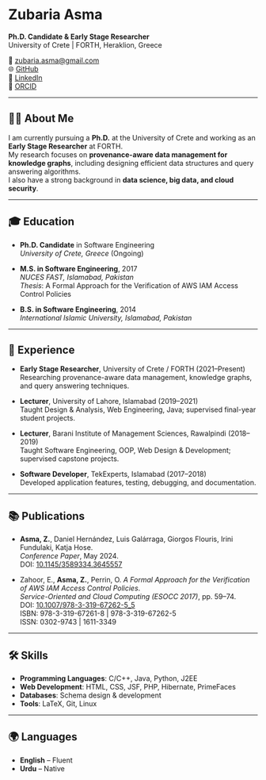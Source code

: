# Zubaria Asma

**Ph.D. Candidate & Early Stage Researcher**  
University of Crete | FORTH, Heraklion, Greece  

📧 [zubaria.asma@gmail.com](mailto:zubaria.asma@gmail.com)  
🌐 [GitHub](https://github.com/zubariaasma)  
🔗 [LinkedIn](https://www.linkedin.com/in/zubariaasma)  
🧾 [ORCID](https://orcid.org/0000-0002-9402-7487)  

---

## 👩‍💻 About Me
I am currently pursuing a **Ph.D.** at the University of Crete and working as an **Early Stage Researcher** at FORTH.  
My research focuses on **provenance-aware data management for knowledge graphs**, including designing efficient data structures and query answering algorithms.  
I also have a strong background in **data science, big data, and cloud security**.

---

## 🎓 Education
- **Ph.D. Candidate** in Software Engineering  
  *University of Crete, Greece* (Ongoing)  

- **M.S. in Software Engineering**, 2017  
  *NUCES FAST, Islamabad, Pakistan*  
  _Thesis_: A Formal Approach for the Verification of AWS IAM Access Control Policies  

- **B.S. in Software Engineering**, 2014  
  *International Islamic University, Islamabad, Pakistan*  

---

## 💼 Experience
- **Early Stage Researcher**, University of Crete / FORTH (2021–Present)  
  Researching provenance-aware data management, knowledge graphs, and query answering techniques.  

- **Lecturer**, University of Lahore, Islamabad (2019–2021)  
  Taught Design & Analysis, Web Engineering, Java; supervised final-year student projects.  

- **Lecturer**, Barani Institute of Management Sciences, Rawalpindi (2018–2019)  
  Taught Software Engineering, OOP, Web Design & Development; supervised capstone projects.  

- **Software Developer**, TekExperts, Islamabad (2017–2018)  
  Developed application features, testing, debugging, and documentation.  

---

## 📚 Publications
- **Asma, Z.**, Daniel Hernández, Luis Galárraga, Giorgos Flouris, Irini Fundulaki, Katja Hose.  
  *Conference Paper*, May 2024.  
  DOI: [10.1145/3589334.3645557](https://doi.org/10.1145/3589334.3645557)  

- Zahoor, E., **Asma, Z.**, Perrin, O.
  *A Formal Approach for the Verification of AWS IAM Access Control Policies*.  
  *Service-Oriented and Cloud Computing (ESOCC 2017)*, pp. 59–74.  
  DOI: [10.1007/978-3-319-67262-5_5](http://dx.doi.org/10.1007/978-3-319-67262-5_5)  
  ISBN: 978-3-319-67261-8 | 978-3-319-67262-5  
  ISSN: 0302-9743 | 1611-3349  

---

## 🛠 Skills
- **Programming Languages**: C/C++, Java, Python, J2EE  
- **Web Development**: HTML, CSS, JSF, PHP, Hibernate, PrimeFaces  
- **Databases**: Schema design & development  
- **Tools**: LaTeX, Git, Linux  

---

## 🌍 Languages
- **English** – Fluent  
- **Urdu** – Native  
